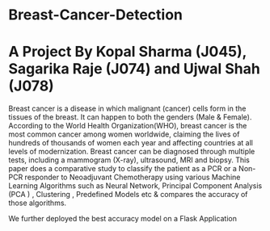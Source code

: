 # Breast-Cancer-Detection

# A Project By Kopal Sharma (J045), Sagarika Raje (J074) and Ujwal Shah (J078)
Breast cancer is a disease in which malignant (cancer) cells form in the tissues of the breast. It can happen to both the genders (Male & Female). According to the World Health Organization(WHO), breast cancer is the most common cancer among women worldwide, claiming the lives of hundreds of thousands of women each year and affecting countries at all levels of modernization. Breast cancer can be diagnosed through multiple tests, including a mammogram (X-ray), ultrasound, MRI and biopsy.  This paper does a comparative study to classify the patient as a PCR or a Non-PCR responder to Neoadjuvant Chemotherapy using various Machine Learning Algorithms such as Neural Network, Principal Component Analysis (PCA ) , Clustering , Predefined Models etc  & compares the accuracy of those algorithms.

We further deployed the best accuracy model on a Flask Application 
